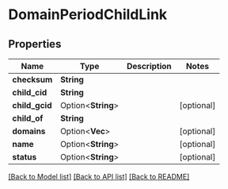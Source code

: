# DomainPeriodChildLink

## Properties

Name | Type | Description | Notes
------------ | ------------- | ------------- | -------------
**checksum** | **String** |  |
**child_cid** | **String** |  |
**child_gcid** | Option<**String**> |  | [optional]
**child_of** | **String** |  |
**domains** | Option<**Vec<String>**> |  | [optional]
**name** | Option<**String**> |  | [optional]
**status** | Option<**String**> |  | [optional]

[[Back to Model list]](../README.md#documentation-for-models) [[Back to API list]](../README.md#documentation-for-api-endpoints) [[Back to README]](../README.md)
